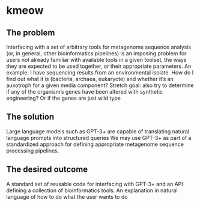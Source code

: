 # kmeow

## The problem
Interfacing with a set of arbitrary tools for metagenome sequence analysis (or, in general, other bioinformatics pipelines) is an imposing problem for users not already familiar with available tools in a given toolset, the ways they are expected to be used together, or their appropriate parameters.
An example: I have sequencing results from an environmental isolate. How do I find out what it is (bacteria, archaea, eukaryote) and whether it’s an auxotroph for a given media component?
Stretch goal: also try to determine if any of the organism’s genes have been altered with synthetic engineering? Or if the genes are just wild type

## The solution
Large language models such as GPT-3+ are capable of translating natural language prompts into structured queries
We may use GPT-3+ as part of a standardized approach for defining appropriate metagenome sequence processing pipelines. 

## The desired outcome
A standard set of reusable code for interfacing with GPT-3+ and an API defining a collection of bioinformatics tools.
An explanation in natural language of how to do what the user wants to do
